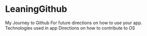 # LeaningGithub
My Journey to Github
For future directions on how to use your app.
Technologies used in app
Directions on how to contribute to OS